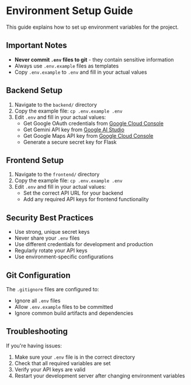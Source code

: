 # Environment Setup Guide

This guide explains how to set up environment variables for the project.

## Important Notes

- **Never commit `.env` files to git** - they contain sensitive information
- Always use `.env.example` files as templates
- Copy `.env.example` to `.env` and fill in your actual values

## Backend Setup

1. Navigate to the `backend/` directory
2. Copy the example file: `cp .env.example .env`
3. Edit `.env` and fill in your actual values:
   - Get Google OAuth credentials from [Google Cloud Console](https://console.cloud.google.com/)
   - Get Gemini API key from [Google AI Studio](https://aistudio.google.com/)
   - Get Google Maps API key from [Google Cloud Console](https://console.cloud.google.com/)
   - Generate a secure secret key for Flask

## Frontend Setup

1. Navigate to the `frontend/` directory
2. Copy the example file: `cp .env.example .env`
3. Edit `.env` and fill in your actual values:
   - Set the correct API URL for your backend
   - Add any required API keys for frontend functionality

## Security Best Practices

- Use strong, unique secret keys
- Never share your `.env` files
- Use different credentials for development and production
- Regularly rotate your API keys
- Use environment-specific configurations

## Git Configuration

The `.gitignore` files are configured to:
- Ignore all `.env` files
- Allow `.env.example` files to be committed
- Ignore common build artifacts and dependencies

## Troubleshooting

If you're having issues:
1. Make sure your `.env` file is in the correct directory
2. Check that all required variables are set
3. Verify your API keys are valid
4. Restart your development server after changing environment variables
